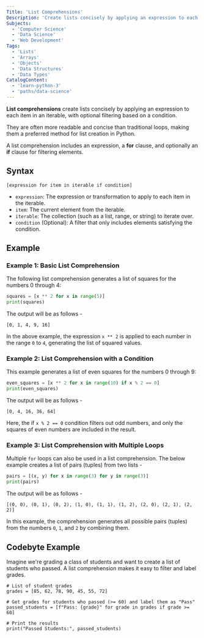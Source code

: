 ```yaml
---
Title: 'List Comprehensions'
Description: 'Create lists concisely by applying an expression to each item in an iterable, with optional filtering based on a condition.'
Subjects:
  - 'Computer Science'
  - 'Data Science'
  - 'Web Development'
Tags:
  - 'Lists'
  - 'Arrays'
  - 'Objects'
  - 'Data Structures'
  - 'Data Types'
CatalogContent:
  - 'learn-python-3'
  - 'paths/data-science'
---
```


**List comprehensions** create lists concisely by applying an expression to each item in an iterable, with optional filtering based on a condition.

They are often more readable and concise than traditional loops, making them a preferred method for list creation in Python.

A list comprehension includes an expression, a **for** clause, and optionally an **if** clause for filtering elements.

## Syntax

```pseudo
[expression for item in iterable if condition]
```

- `expression`: The expression or transformation to apply to each item in the iterable.
- `item`: The current element from the iterable.
- `iterable`: The collection (such as a list, range, or string) to iterate over.
- `condition` (Optional): A filter that only includes elements satisfying the condition.

## Example

### Example 1: Basic List Comprehension

The following list comprehension generates a list of squares for the numbers 0 through 4:

```py
squares = [x ** 2 for x in range(5)]
print(squares)
```

The output will be as follows -

```shell
[0, 1, 4, 9, 16]
```

In the above example, the expression `x ** 2` is applied to each number in the range `0` to `4`, generating the list of squared values.

### Example 2: List Comprehension with a Condition

This example generates a list of even squares for the numbers 0 through 9:

```py
even_squares = [x ** 2 for x in range(10) if x % 2 == 0]
print(even_squares)
```

The output will be as follows -

```shell
[0, 4, 16, 36, 64]
```

Here, the if `x % 2 == 0` condition filters out odd numbers, and only the squares of even numbers are included in the result.

### Example 3: List Comprehension with Multiple Loops

Multiple `for` loops can also be used in a list comprehension. The below example creates a list of pairs (tuples) from two lists -

```py
pairs = [(x, y) for x in range(3) for y in range(3)]
print(pairs)
```

The output will be as follows -

```shell
[(0, 0), (0, 1), (0, 2), (1, 0), (1, 1), (1, 2), (2, 0), (2, 1), (2, 2)]
```

In this example, the comprehension generates all possible pairs (tuples) from the numbers `0`, `1`, and `2` by combining them.

## Codebyte Example

Imagine we're grading a class of students and want to create a list of students who passed. A list comprehension makes it easy to filter and label grades.

```codebyte/python
# List of student grades
grades = [85, 62, 78, 90, 45, 55, 72]

# Get grades for students who passed (>= 60) and label them as "Pass"
passed_students = [f"Pass: {grade}" for grade in grades if grade >= 60]

# Print the results
print("Passed Students:", passed_students)
```

